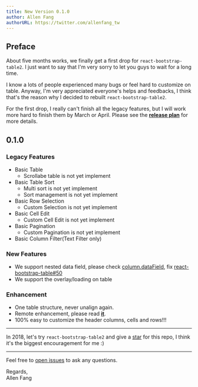 ```yaml
---
title: New Version 0.1.0
author: Allen Fang
authorURL: https://twitter.com/allenfang_tw
---
```


## Preface

About five months works, we finally get a first drop for `react-bootstrap-table2`. I just want to say that I'm very sorry to let you guys to wait for a long time.   

I know a lots of people experienced many bugs or feel hard to customize on table. Anyway, I'm very appreciated everyone's helps and feedbacks, I think that's the reason why I decided to rebuilt `react-bootstrap-table2`.   

For the first drop, I really can't finish all the legacy features, but I will work more hard to finish them by March or April. Please see the [**release plan**](./release-plan.html) for more details.

## 0.1.0

### Legacy Features
- Basic Table
  * Scrollabe table is not yet implement
- Basic Table Sort
  * Multi sort is not yet implement
  * Sort management is not yet implement
- Basic Row Selection
  * Custom Selection is not yet implement
- Basic Cell Edit
  * Custom Cell Edit is not yet implement
- Basic Pagination
  * Custom Pagination is not yet implement
- Basic Column Filter(Text Filter only)

### New Features
- We support nested data field, please check [column.dataField](../docs/column-props.html#columndatafield-required-string), fix [react-bootstrap-table#50](https://github.com/AllenFang/react-bootstrap-table/issues/50)
- We support the overlay/loading on table

### Enhancement
- One table structure, never unalign again.
- Remote enhancement, please read [**it**](../docs/basic-remote.html).
- 100% easy to customize the header columns, cells and rows!!!

-----


In 2018, let's try `react-bootstrap-table2` and give a [star](https://github.com/react-bootstrap-table/react-bootstrap-table2) for this repo, I think it's the biggest encouragement for me :)   

-----

Feel free to [open issues](https://github.com/react-bootstrap-table/react-bootstrap-table2/issues) to ask any questions.   

Regards,   
Allen Fang